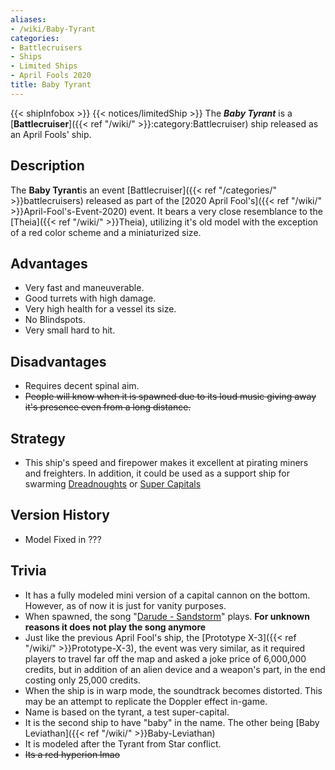 ```yaml
---
aliases:
- /wiki/Baby-Tyrant
categories:
- Battlecruisers
- Ships
- Limited Ships
- April Fools 2020
title: Baby Tyrant
---
```


{{< shipInfobox >}} {{< notices/limitedShip >}} The **_Baby Tyrant_** is a [**Battlecruiser**]({{< ref "/wiki/" >}}:category:Battlecruiser) ship released as an April Fools' ship.

## Description

The **Baby Tyrant**is an event [Battlecruiser]({{< ref "/categories/" >}}battlecruisers) released as part of the [2020 April Fool's]({{< ref "/wiki/" >}}April-Fool's-Event-2020) event. It bears a very close resemblance to the [Theia]({{< ref "/wiki/" >}}Theia), utilizing it's old model with the exception of a red color scheme and a miniaturized size.

## Advantages

- Very fast and maneuverable.
- Good turrets with high damage.
- Very high health for a vessel its size.
- No Blindspots.
- Very small hard to hit.

## Disadvantages

- Requires decent spinal aim.
- <s>People will know when it is spawned due to its loud music giving away it's presence even from a long distance.</s>

## Strategy

- This ship's speed and firepower makes it excellent at pirating miners and freighters. In addition, it could be used as a support ship for swarming [Dreadnoughts](https://roblox-galaxy-official.fandom.com/wiki/Category%3ADreadnought) or [Super Capitals](https://roblox-galaxy-official.fandom.com/wiki/Category:Super_Capital_Ship)

## Version History 

- Model Fixed in ???

## Trivia

- It has a fully modeled mini version of a capital cannon on the bottom. However, as of now it is just for vanity purposes.
- When spawned, the song "[Darude - Sandstorm](https://www.youtube.com/watch?v=y6120QOlsfU)" plays. **For unknown reasons it does not play the song anymore**
- Just like the previous April Fool's ship, the [Prototype X-3]({{< ref "/wiki/" >}}Prototype-X-3), the event was very similar, as it required players to travel far off the map and asked a joke price of 6,000,000 credits, but in addition of an alien device and a weapon's part, in the end costing only 25,000 credits.
- When the ship is in warp mode, the soundtrack becomes distorted. This may be an attempt to replicate the Doppler effect in-game.
- Name is based on the tyrant, a test super-capital.
- It is the second ship to have "baby" in the name. The other being [Baby Leviathan]({{< ref "/wiki/" >}}Baby-Leviathan)
- It is modeled after the Tyrant from Star conflict.
- <s> Its a red hyperion lmao <s>